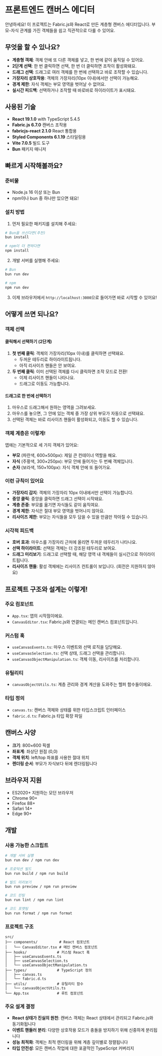 # 프론트엔드 캔버스 에디터

안녕하세요! 이 프로젝트는 Fabric.js와 React로 만든 계층형 캔버스 에디터입니다. 부모-자식 관계를 가진 객체들을 쉽고 직관적으로 다룰 수 있어요.

## 무엇을 할 수 있나요?

- **계층형 객체**: 객체 안에 또 다른 객체를 넣고, 한 번에 같이 움직일 수 있어요.
- **2단계 선택**: 한 번 클릭하면 선택, 한 번 더 클릭하면 조작이 활성화돼요.
- **드래그 선택**: 드래그로 여러 객체를 한 번에 선택하고 바로 조작할 수 있습니다.
- **가장자리 상호작용**: 객체의 가장자리(10px 이내)에서만 선택이 가능해요.
- **경계 제한**: 자식 객체는 부모 영역을 벗어날 수 없어요.
- **실시간 피드백**: 선택하거나 조작할 때 바로바로 하이라이트가 표시돼요.

## 사용된 기술

- **React 19.1.0** with TypeScript 5.4.5
- **Fabric.js 6.7.0** 캔버스 조작용
- **fabricjs-react 2.1.0** React 통합용
- **Styled Components 6.1.19** 스타일링용
- **Vite 7.0.5** 빌드 도구
- **Bun** 패키지 매니저

## 빠르게 시작해볼까요?

### 준비물

- Node.js 16 이상 또는 Bun
- npm이나 bun 중 하나만 있으면 돼요!

### 설치 방법

1. 먼저 필요한 패키지를 설치해 주세요:
```bash
# Bun을 쓰신다면(추천)
bun install

# npm이 더 편하다면
npm install
```

2. 개발 서버를 실행해 주세요:
```bash
# Bun
bun run dev

# npm
npm run dev
```

3. 이제 브라우저에서 `http://localhost:3000`으로 들어가면 바로 시작할 수 있어요!


## 어떻게 쓰면 되나요?

### 객체 선택

#### 클릭해서 선택하기 (2단계)
1. **첫 번째 클릭**: 객체의 가장자리(10px 이내)를 클릭하면 선택돼요.
   - 두꺼운 테두리로 하이라이트됩니다.
   - 아직 리사이즈 핸들은 안 보여요.
2. **두 번째 클릭**: 이미 선택된 객체를 다시 클릭하면 조작 모드로 전환!
   - 이제 리사이즈 핸들이 나타나요.
   - 드래그로 이동도 가능합니다.

#### 드래그로 한 번에 선택하기
1. 마우스로 드래그해서 원하는 영역을 그려보세요.
2. 마우스를 놓으면, 그 안에 있는 객체 중 가장 상위 부모가 자동으로 선택돼요.
3. 선택된 객체는 바로 리사이즈 핸들이 활성화되고, 이동도 할 수 있습니다.

### 객체 계층은 이렇게!

앱에는 기본적으로 세 가지 객체가 있어요:

- **부모** (파란색, 600×500px): 제일 큰 컨테이너 역할을 해요.
- **자식** (주황색, 300×250px): 부모 안에 들어가는 두 번째 객체입니다.
- **손자** (보라색, 150×100px): 자식 객체 안에 또 들어가요.

### 이런 규칙이 있어요

- **가장자리 감지**: 객체의 가장자리 10px 이내에서만 선택이 가능합니다.
- **중앙 클릭**: 중앙을 클릭하면 드래그 선택이 시작돼요.
- **계층 존중**: 부모를 옮기면 자식들도 같이 움직여요.
- **경계 제한**: 자식은 절대 부모 영역을 벗어나지 않아요.
- **리사이즈 제한**: 부모는 자식들을 모두 담을 수 있을 만큼만 작아질 수 있습니다.

### 시각적 피드백

- **호버 효과**: 마우스를 가장자리 근처에 올리면 두꺼운 테두리가 나타나요.
- **선택 하이라이트**: 선택된 객체는 더 강조된 테두리로 보여요.
- **드래그 미리보기**: 드래그로 선택할 때, 해당 영역 내 객체들이 실시간으로 하이라이트됩니다.
- **리사이즈 핸들**: 활성 객체에는 리사이즈 컨트롤이 보입니다. (회전은 지원하지 않아요)

## 프로젝트 구조와 설계는 이렇게!

### 주요 컴포넌트

- `App.tsx`: 앱의 시작점이에요.
- `CanvasEditor.tsx`: Fabric.js와 연결되는 메인 캔버스 컴포넌트입니다.

### 커스텀 훅

- `useCanvasEvents.ts`: 마우스 이벤트와 선택 로직을 담당해요.
- `useCanvasSelection.ts`: 선택 상태, 드래그 선택을 관리합니다.
- `useCanvasObjectManipulation.ts`: 객체 이동, 리사이즈를 처리합니다.

### 유틸리티

- `canvasObjectUtils.ts`: 계층 관리와 경계 계산을 도와주는 헬퍼 함수들이에요.

### 타입 정의

- `canvas.ts`: 캔버스 객체와 상태를 위한 타입스크립트 인터페이스
- `fabric.d.ts`: Fabric.js 타입 확장 파일

## 캔버스 사양

- **크기**: 800×600 픽셀
- **좌표계**: 좌상단 원점 (0,0)
- **객체 위치**: left/top 좌표를 사용한 절대 위치
- **렌더링 순서**: 부모가 자식보다 뒤에 렌더링됩니다

## 브라우저 지원

- ES2020+ 지원하는 모던 브라우저
- Chrome 90+
- Firefox 88+
- Safari 14+
- Edge 90+

## 개발

### 사용 가능한 스크립트

```bash
# 개발 서버 실행
bun run dev / npm run dev

# 프로덕션 빌드
bun run build / npm run build

# 빌드 미리보기
bun run preview / npm run preview

# 코드 린팅
bun run lint / npm run lint

# 코드 포맷팅
bun run format / npm run format
```

### 프로젝트 구조

```
src/
├── components/          # React 컴포넌트
│   └── CanvasEditor.tsx # 메인 캔버스 컴포넌트
├── hooks/              # 커스텀 React 훅
│   ├── useCanvasEvents.ts
│   ├── useCanvasSelection.ts
│   └── useCanvasObjectManipulation.ts
├── types/              # TypeScript 정의
│   ├── canvas.ts
│   └── fabric.d.ts
├── utils/              # 유틸리티 함수
│   └── canvasObjectUtils.ts
└── App.tsx             # 루트 컴포넌트
```

### 주요 설계 결정

- **React 상태가 진실의 원천**: 캔버스 객체는 React 상태에서 관리되고 Fabric.js와 동기화됩니다
- **이벤트 핸들러 분리**: 다양한 상호작용 모드가 충돌을 방지하기 위해 신중하게 분리됩니다
- **성능 최적화**: 객체는 최적 렌더링을 위해 계층 깊이별로 정렬됩니다
- **타입 안전성**: 모든 캔버스 작업에 대한 포괄적인 TypeScript 커버리지
